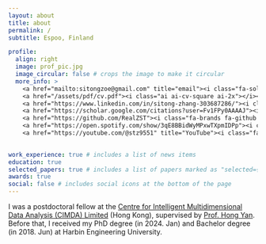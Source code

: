 ```yaml
---
layout: about
title: about
permalink: /
subtitle: Espoo, Finland

profile:
  align: right
  image: prof_pic.jpg
  image_circular: false # crops the image to make it circular
  more_info: >
    <a href="mailto:sitongzoe@gmail.com" title="email"><i class="fa-solid fa-envelope fa-2x"></i></a>
    <a href="/assets/pdf/cv.pdf"><i class="ai ai-cv-square ai-2x"></i></a>
    <a href="https://www.linkedin.com/in/sitong-zhang-303687286/"><i class="fa-brands fa-linkedin fa-2x"></i></a>
    <a href="https://scholar.google.com/citations?user=Fv1FPy0AAAAJ"><i class="ai ai-google-scholar ai-2x"></i></a>
    <a href="https://github.com/RealZST"><i class="fa-brands fa-github fa-2x"></i></a>
    <a href="https://open.spotify.com/show/3qE8BBidWyMPxwTXpmIDPp"><i class="fa-brands fa-spotify fa-2x"></i></a>
    <a href="https://youtube.com/@stz9551" title="YouTube"><i class="fa-brands fa-youtube fa-2x"></i></a>
    

work_experience: true # includes a list of news items
education: true
selected_papers: true # includes a list of papers marked as "selected={true}"
awards: true
social: false # includes social icons at the bottom of the page
---
```



I was a postdoctoral fellow at the [Centre for Intelligent Multidimensional Data Analysis (CIMDA) Limited](https://www.innocimda.com/index.html) (Hong Kong), supervised by [Prof. Hong Yan](https://www.ee.cityu.edu.hk/~hpyan/). 
Before that, I received my PhD degree (in 2024. Jan) and Bachelor degree (in 2018. Jun) at Harbin Engineering University.


